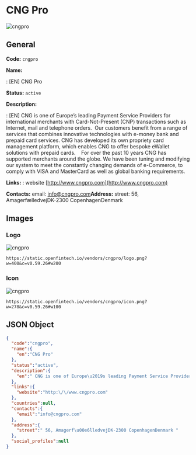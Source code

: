 
# CNG Pro 
![cngpro](https://static.openfintech.io/vendors/cngpro/logo.png?w=400&c=v0.59.26#w200)  

## General 
 
**Code:** `cngpro` 
 
**Name:** 
 
:	[EN] CNG Pro 
 
**Status:** `active` 
 
**Description:** 
 
: [EN]  CNG is one of Europe’s leading Payment Service Providers for international merchants with Card-Not-Present (CNP) transactions such as Internet, mail and telephone orders.  Our customers benefit from a range of services that combines innovative technologies with e-money bank and prepaid card services. CNG has developed its own propriety card management platform, which enables CNG to offer bespoke eWallet solutions with prepaid cards.    For over the past 10 years CNG has supported merchants around the globe. We have been tuning and modifying our system to meet the constantly changing demands of e-Commerce, to comply with VISA and MasterCard as well as global banking requirements.   
 
**Links:** 
: website [http://www.cngpro.com](http://www.cngpro.com) 
 
**Contacts:** 
email: info@cngpro.com**Address:** 
street:  56, AmagerfælledvejDK-2300 CopenhagenDenmark  

## Images 

### Logo 
 
![cngpro](https://static.openfintech.io/vendors/cngpro/logo.png?w=400&c=v0.59.26#w200)  

```
https://static.openfintech.io/vendors/cngpro/logo.png?w=400&c=v0.59.26#w200
```  

### Icon 
 
![cngpro](https://static.openfintech.io/vendors/cngpro/icon.png?w=278&c=v0.59.26#w100)  

```
https://static.openfintech.io/vendors/cngpro/icon.png?w=278&c=v0.59.26#w100
```  

## JSON Object 

```json
{
  "code":"cngpro",
  "name":{
    "en":"CNG Pro"
  },
  "status":"active",
  "description":{
    "en":" CNG is one of Europe\u2019s leading Payment Service Providers for international merchants with Card-Not-Present (CNP) transactions such as Internet, mail and telephone orders.\u00a0 Our customers benefit from a range of services that combines innovative technologies with e-money bank and prepaid card services. CNG has developed its own propriety card management platform, which enables CNG to offer bespoke eWallet solutions with prepaid cards.\u00a0\u00a0\u00a0 For over the past 10 years CNG has supported merchants around the globe. We have been tuning and modifying our system to meet the constantly changing demands of e-Commerce, to comply with VISA and MasterCard as well as global banking requirements.\u00a0 "
  },
  "links":{
    "website":"http:\/\/www.cngpro.com"
  },
  "countries":null,
  "contacts":{
    "email":"info@cngpro.com"
  },
  "address":{
    "street":" 56, Amagerf\u00e6lledvejDK-2300 CopenhagenDenmark "
  },
  "social_profiles":null
}
```  
